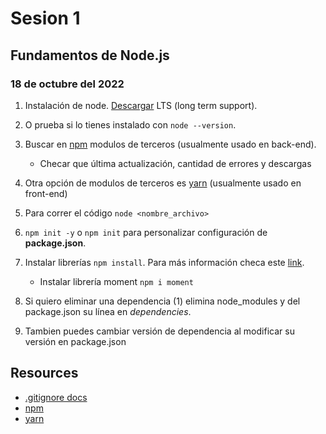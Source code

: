 # Sesion 1

## Fundamentos de Node.js

### 18 de octubre del 2022

1. Instalación de node. [Descargar](https://nodejs.org/en/) LTS (long term support).
2. O prueba si lo tienes instalado con `node --version`.
3. Buscar en [npm](https://www.npmjs.com/) modulos de terceros (usualmente usado en back-end).
   - Checar que última actualización, cantidad de errores y descargas

4. Otra opción de modulos de terceros es [yarn](https://yarnpkg.com/) (usualmente usado en front-end)
5. Para correr el código `node <nombre_archivo>`
6. `npm init -y` o `npm init` para personalizar configuración de **package.json**.
7. Instalar librerías `npm install`. Para más información checa este [link](https://docs.npmjs.com/cli/v8/commands/npm-install).
   - Instalar librería moment `npm i moment`
8. Si quiero eliminar una dependencia (1) elimina node_modules y del package.json su línea en _dependencies_.
9. Tambien puedes cambiar versión de dependencia al modificar su versión en package.json

## Resources

- [.gitignore docs](https://www.toptal.com/developers/gitignore/)
- [npm](https://www.npmjs.com/)
- [yarn](https://yarnpkg.com/)
